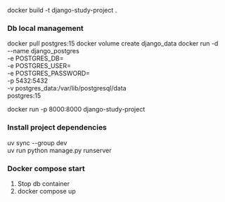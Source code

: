 docker build -t django-study-project .

### Db local management
docker pull postgres:15
docker volume create django_data
docker run -d \
  --name django_postgres \
  -e POSTGRES_DB= \
  -e POSTGRES_USER= \
  -e POSTGRES_PASSWORD= \
  -p 5432:5432 \
  -v postgres_data:/var/lib/postgresql/data \
  postgres:15

docker run -p 8000:8000 django-study-project

### Install project dependencies
uv sync --group dev \
uv run python manage.py runserver

### Docker compose start
1. Stop db container
2. docker compose up
